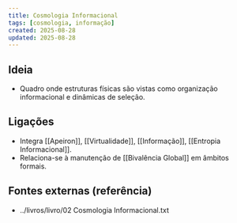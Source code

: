 ```yaml
---
title: Cosmologia Informacional
tags: [cosmologia, informação]
created: 2025-08-28
updated: 2025-08-28
---
```


## Ideia
- Quadro onde estruturas físicas são vistas como organização informacional e dinâmicas de seleção.

## Ligações
- Integra [[Apeiron]], [[Virtualidade]], [[Informação]], [[Entropia Informacional]].
- Relaciona-se à manutenção de [[Bivalência Global]] em âmbitos formais.

## Fontes externas (referência)
- ../livros/livro/02 Cosmologia Informacional.txt

